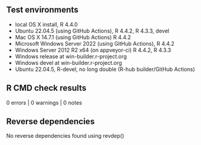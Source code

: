 ## Test environments

* local OS X install, R 4.4.0
* Ubuntu 22.04.5 (using GitHub Actions), R 4.4.2, R 4.3.3, devel
* Mac OS X 14.7.1 (using GitHub Actions) R 4.4.2
* Microsoft Windows Server 2022 (using GitHub Actions), R 4.4.2
* Windows Server 2012 R2 x64 (on appveyor-ci) R 4.4.2, R 4.3.3
* Windows release at win-builder.r-project.org
* Windows devel at win-builder.r-project.org
* Ubuntu 22.04.5, R-devel, no long double (R-hub builder/GitHub Actions)

## R CMD check results

0 errors | 0 warnings | 0 notes

## Reverse dependencies
	
No reverse dependencies found using revdep()
